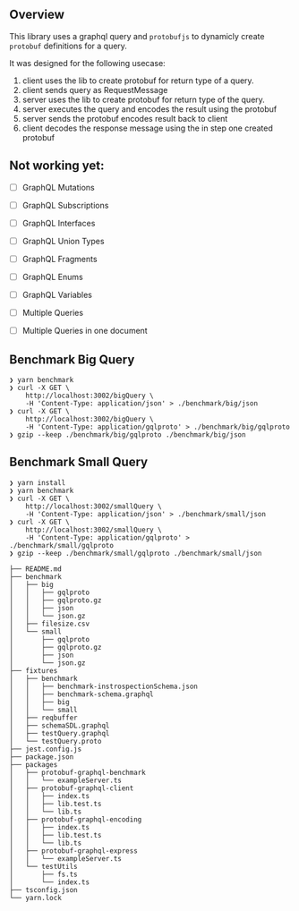 ## Overview

This library uses a graphql query and `protobufjs` to dynamicly create `protobuf` definitions for a query.

It was designed for the following usecase:

1.  client uses the lib to create protobuf for return type of a query.
2.  client sends query as RequestMessage
3.  server uses the lib to create protobuf for return type of the query.
4.  server executes the query and encodes the result using the protobuf
5.  server sends the protobuf encodes result back to client
6.  client decodes the response message using the in step one created protobuf

## Not working yet:
- [ ] GraphQL Mutations
- [ ] GraphQL Subscriptions
- [ ] GraphQL Interfaces
- [ ] GraphQL Union Types
- [ ] GraphQL Fragments
- [ ] GraphQL Enums
- [ ] GraphQL Variables
- [ ] Multiple Queries
- [ ] Multiple Queries in one document


## Benchmark Big Query
```
❯ yarn benchmark
❯ curl -X GET \
    http://localhost:3002/bigQuery \
    -H 'Content-Type: application/json' > ./benchmark/big/json
❯ curl -X GET \
    http://localhost:3002/bigQuery \
    -H 'Content-Type: application/gqlproto' > ./benchmark/big/gqlproto
❯ gzip --keep ./benchmark/big/gqlproto ./benchmark/big/json
```
## Benchmark Small Query
```
❯ yarn install
❯ yarn benchmark
❯ curl -X GET \
    http://localhost:3002/smallQuery \
    -H 'Content-Type: application/json' > ./benchmark/small/json
❯ curl -X GET \
    http://localhost:3002/smallQuery \
    -H 'Content-Type: application/gqlproto' > ./benchmark/small/gqlproto
❯ gzip --keep ./benchmark/small/gqlproto ./benchmark/small/json
```

```
├── README.md
├── benchmark
│   ├── big
│   │   ├── gqlproto
│   │   ├── gqlproto.gz
│   │   ├── json
│   │   └── json.gz
│   ├── filesize.csv
│   └── small
│       ├── gqlproto
│       ├── gqlproto.gz
│       ├── json
│       └── json.gz
├── fixtures
│   ├── benchmark
│   │   ├── benchmark-instrospectionSchema.json
│   │   ├── benchmark-schema.graphql
│   │   ├── big
│   │   └── small
│   ├── reqbuffer
│   ├── schemaSDL.graphql
│   ├── testQuery.graphql
│   └── testQuery.proto
├── jest.config.js
├── package.json
├── packages
│   ├── protobuf-graphql-benchmark
│   │   └── exampleServer.ts
│   ├── protobuf-graphql-client
│   │   ├── index.ts
│   │   ├── lib.test.ts
│   │   └── lib.ts
│   ├── protobuf-graphql-encoding
│   │   ├── index.ts
│   │   ├── lib.test.ts
│   │   └── lib.ts
│   ├── protobuf-graphql-express
│   │   └── exampleServer.ts
│   └── testUtils
│       ├── fs.ts
│       └── index.ts
├── tsconfig.json
└── yarn.lock
```